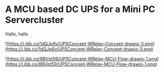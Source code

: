 # A MCU based DC UPS for a Mini PC Servercluster

Hallo, hallo

![https://i.ibb.co/1dQJp6v/UPSConcept-WRelay-Concept-drawio-3.png](https://i.ibb.co/1dQJp6v/UPSConcept-WRelay-Concept-drawio-3.png)

![https://i.ibb.co/8BVpt59/UPSConcept-WRelay-MCU-Flow-drawio-1.png](https://i.ibb.co/8BVpt59/UPSConcept-WRelay-MCU-Flow-drawio-1.png)
